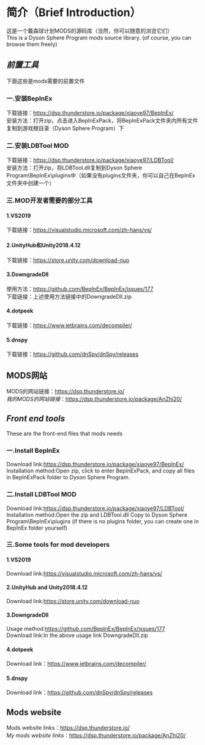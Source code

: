 # 简介（Brief Introduction）  
这是一个戴森球计划MODS的源码库（当然，你可以随意的浏览它们）  
This is a Dyson Sphere Program mods source library. (of course, you can browse them freely)  
## ***前置工具***  
下面这些是mods需要的前置文件  
### 一.安装BepInEx  
下载链接：https://dsp.thunderstore.io/package/xiaoye97/BepInEx/  
安装方法：打开zip，点击进入BepInExPack，将BepInExPack文件夹内所有文件复制到游戏根目录（Dyson Sphere Program）下  
### 二.安装LDBTool MOD  
下载链接：https://dsp.thunderstore.io/package/xiaoye97/LDBTool/  
安装方法：打开zip，将LDBTool.dll复制到Dyson Sphere Program\BepInEx\plugins中（如果没有plugins文件夹，你可以自己在BepInEx文件夹中创建一个）  
### 三.MOD开发者需要的部分工具  
#### 1.VS2019  
下载链接：https://visualstudio.microsoft.com/zh-hans/vs/  
#### 2.UnityHub和Unity2018.4.12  
下载链接：https://store.unity.com/download-nuo  
#### 3.DowngradeDll  
使用方法：https://github.com/BepInEx/BepInEx/issues/177  
下载链接：上述使用方法链接中的DowngradeDll.zip  
#### 4.dotpeek
下载链接：https://www.jetbrains.com/decompiler/
#### 5.dnspy
下载链接：https://github.com/dnSpy/dnSpy/releases
## **MODS网站**  
MODS的网站链接：https://dsp.thunderstore.io/  
*我的MODS的网站链接*：https://dsp.thunderstore.io/package/AnZhi20/  
## ***Front end tools***  
These are the front-end files that mods needs  
### 一.Install BepInEx  
Download link:https://dsp.thunderstore.io/package/xiaoye97/BepInEx/  
Installation method:Open zip, click to enter BepInExPack, and copy all files in BepInExPack folder to Dyson Sphere Program.  
### 二.Install LDBTool MOD  
Download link:https://dsp.thunderstore.io/package/xiaoye97/LDBTool/  
Installation method:Open the zip and LDBTool.dll Copy to Dyson Sphere Program\BepInEx\plugins (if there is no plugins folder, you can create one in BepInEx folder yourself)  
### 三.Some tools for mod developers  
#### 1.VS2019  
Download link:https://visualstudio.microsoft.com/zh-hans/vs/  
#### 2.UnityHub and Unity2018.4.12  
Download link:https://store.unity.com/download-nuo  
#### 3.DowngradeDll  
Usage method:https://github.com/BepInEx/BepInEx/issues/177  
Download link:In the above usage link DowngradeDll.zip  
#### 4.dotpeek
Download link：https://www.jetbrains.com/decompiler/
#### 5.dnspy
Download link：https://github.com/dnSpy/dnSpy/releases
## **Mods website**  
Mods website links：https://dsp.thunderstore.io/  
*My mods website links*：https://dsp.thunderstore.io/package/AnZhi20/  
